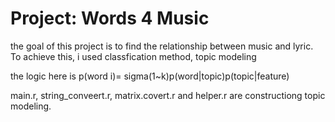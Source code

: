 # Project: Words 4 Music
 the goal of this project is to find the relationship between music and lyric. To achieve this, i used classfication method, topic modeling


the logic here is p(word i)= sigma(1~k)p(word|topic)p(topic|feature)

main.r, string_conveert.r, matrix.covert.r and helper.r are constructiong topic modeling.
